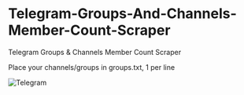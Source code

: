 # Telegram-Groups-And-Channels-Member-Count-Scraper
Telegram Groups &amp; Channels Member Count Scraper

Place your channels/groups in groups.txt, 1 per line

![Telegram](https://upload.wikimedia.org/wikipedia/commons/thumb/8/83/Telegram_2019_Logo.svg/640px-Telegram_2019_Logo.svg.png)
